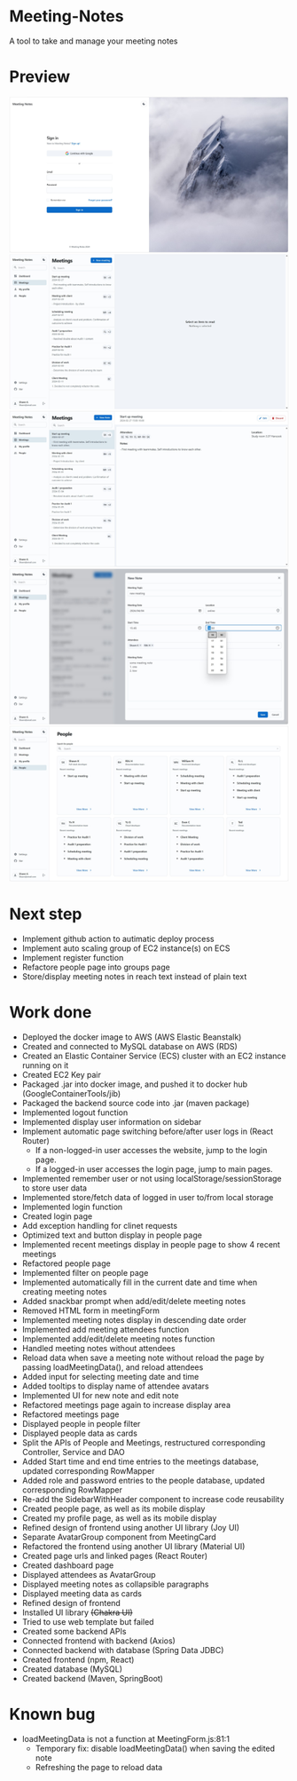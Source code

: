 # Meeting-Notes
A tool to take and manage your meeting notes

# Preview
![preview](/assets/preview-v0110.jpg "Login")
![preview](/assets/preview-v070-1.jpg "Meetings-no-select")
![preview](/assets/preview-v080-1.jpg "Meetings")
![preview](/assets/preview-v090.jpg "Edit-meeting")
![preview](/assets/preview-v0100.jpg "People")

# Next step

- Implement github action to autimatic deploy process
- Implement auto scaling group of EC2 instance(s) on ECS
- Implement register function
- Refactore people page into groups page
- Store/display meeting notes in reach text instead of plain text

# Work done

- Deployed the docker image to AWS (AWS Elastic Beanstalk)
- Created and connected to MySQL database on AWS (RDS)
- Created an Elastic Container Service (ECS) cluster with an EC2 instance running on it
- Created EC2 Key pair
- Packaged .jar into docker image, and pushed it to docker hub (GoogleContainerTools/jib)
- Packaged the backend source code into .jar (maven package)
- Implemented logout function
- Implemented display user information on sidebar
- Implement automatic page switching before/after user logs in (React Router)
  - If a non-logged-in user accesses the website, jump to the login page.
  - If a logged-in user accesses the login page, jump to main pages.
- Implemented remember user or not using localStorage/sessionStorage to store user data
- Implemented store/fetch data of logged in user to/from local storage
- Implemented login function
- Created login page
- Add exception handling for clinet requests
- Optimized text and button display in people page
- Implemented recent meetings display in people page to show 4 recent meetings
- Refactored people page
- Implemented filter on people page
- Implemented automatically fill in the current date and time when creating meeting notes
- Added snackbar prompt when add/edit/delete meeting notes
- Removed HTML form in meetingForm
- Implemented meeting notes display in descending date order
- Implemented add meeting attendees function
- Implemented add/edit/delete meeting notes function
- Handled meeting notes without attendees
- Reload data when save a meeting note without reload the page by passing loadMeetingData(), and reload attendees
- Added input for selecting meeting date and time
- Added tooltips to display name of attendee avatars
- Implemented UI for new note and edit note
- Refactored meetings page again to increase display area
- Refactored meetings page
- Displayed people in people filter 
- Displayed people data as cards
- Split the APIs of People and Meetings, restructured corresponding Controller, Service and DAO
- Added Start time and end time entries to the meetings database, updated corresponding RowMapper
- Added role and password entries to the people database, updated corresponding RowMapper
- Re-add the SidebarWithHeader component to increase code reusability
- Created people page, as well as its mobile display
- Created my profile page, as well as its mobile display
- Refined design of frontend using another UI library (Joy UI)
- Separate AvatarGroup component from MeetingCard
- Refactored the frontend using another UI library (Material UI)
- Created page urls and linked pages (React Router)
- Created dashboard page
- Displayed attendees as AvatarGroup
- Displayed meeting notes as collapsible paragraphs 
- Displayed meeting data as cards
- Refined design of frontend
- Installed UI library ~~(Chakra UI)~~
- Tried to use web template but failed
- Created some backend APIs
- Connected frontend with backend (Axios)
- Connected backend with database (Spring Data JDBC)
- Created frontend (npm, React)
- Created database (MySQL)
- Created backend (Maven, SpringBoot)


# Known bug
- loadMeetingData is not a function at MeetingForm.js:81:1
  - Temporary fix: disable loadMeetingData() when saving the edited note
  - Refreshing the page to reload data